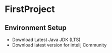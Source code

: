 # FirstProject

## Environment Setup

- Download Latest Java JDK  (LTS)
- Download latest version for intelij Community
